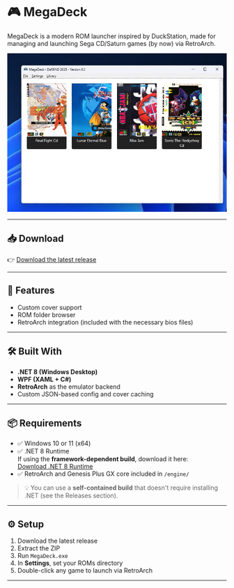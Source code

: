 # 🎮 MegaDeck

MegaDeck is a modern ROM launcher inspired by DuckStation, made for managing and launching Sega CD/Saturn games (by now) via RetroArch.

![Screenshot](MegaDeck/engine/megadeck_ui.png)

---

## 📥 Download

👉 [Download the latest release](https://github.com/darknd/MegaDeck/releases/latest)

---

## 💾 Features

- Custom cover support
- ROM folder browser
- RetroArch integration (included with the necessary bios files)

---

## 🛠️ Built With

- **.NET 8 (Windows Desktop)**
- **WPF (XAML + C#)**
- **RetroArch** as the emulator backend
- Custom JSON-based config and cover caching

---

## 📦 Requirements

- ✅ Windows 10 or 11 (x64)
- ✅ .NET 8 Runtime  
  If using the **framework-dependent build**, download it here:  
  [Download .NET 8 Runtime](https://dotnet.microsoft.com/en-us/download/dotnet/8.0/runtime)
- ✅ RetroArch and Genesis Plus GX core included in `/engine/`

> 💡 You can use a **self-contained build** that doesn't require installing .NET (see the Releases section).

---

## ⚙️ Setup

1. Download the latest release
2. Extract the ZIP
3. Run `MegaDeck.exe`
4. In **Settings**, set your ROMs directory
5. Double-click any game to launch via RetroArch

---
